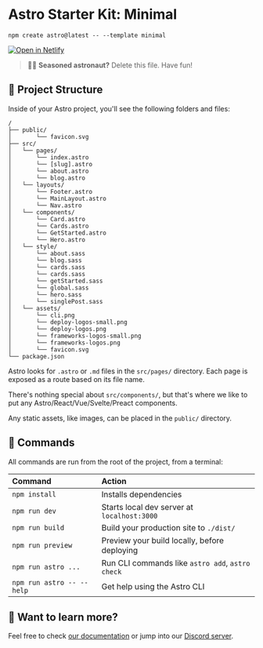 # Astro Starter Kit: Minimal

```
npm create astro@latest -- --template minimal
```

[![Open in Netlify](https://upload.wikimedia.org/wikipedia/commons/b/b8/Netlify_logo.svg)](https://boisterous-medovik-57fb3b.netlify.app/)



> 🧑‍🚀 **Seasoned astronaut?** Delete this file. Have fun!

## 🚀 Project Structure

Inside of your Astro project, you'll see the following folders and files:

```
/
├── public/
│       └── favicon.svg
├── src/
│   └── pages/
│       └── index.astro
│       └── [slug].astro
│       └── about.astro
│       └── blog.astro
│   └── layouts/
│       └── Footer.astro
│       └── MainLayout.astro
│       └── Nav.astro
│   └── components/
│       └── Card.astro
│       └── Cards.astro
│       └── GetStarted.astro
│       └── Hero.astro
│   └── style/
│       └── about.sass
│       └── blog.sass
│       └── cards.sass
│       └── cards.sass
│       └── getStarted.sass
│       └── global.sass
│       └── hero.sass
│       └── singlePost.sass
│   └── assets/
│       └── cli.png
│       └── deploy-logos-small.png
│       └── deploy-logos.png
│       └── frameworks-logos-small.png
│       └── frameworks-logos.png
│       └── favicon.svg
└── package.json
```

Astro looks for `.astro` or `.md` files in the `src/pages/` directory. Each page is exposed as a route based on its file name.

There's nothing special about `src/components/`, but that's where we like to put any Astro/React/Vue/Svelte/Preact components.

Any static assets, like images, can be placed in the `public/` directory.

## 🧞 Commands

All commands are run from the root of the project, from a terminal:

| Command                   | Action                                           |
| :------------------------ | :----------------------------------------------- |
| `npm install`             | Installs dependencies                            |
| `npm run dev`             | Starts local dev server at `localhost:3000`      |
| `npm run build`           | Build your production site to `./dist/`          |
| `npm run preview`         | Preview your build locally, before deploying     |
| `npm run astro ...`       | Run CLI commands like `astro add`, `astro check` |
| `npm run astro -- --help` | Get help using the Astro CLI                     |

## 👀 Want to learn more?

Feel free to check [our documentation](https://docs.astro.build) or jump into our [Discord server](https://astro.build/chat).
